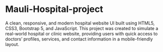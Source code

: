 # Mauli-Hospital-project
A clean, responsive, and modern hospital website UI built using HTML5, CSS3, Bootstrap 5, and JavaScript. This project was created to simulate a real-world hospital or clinic website, providing users with quick access to doctors’ profiles, services, and contact information in a mobile-friendly layout.
